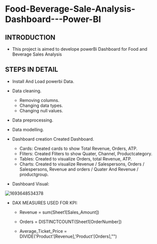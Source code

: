 # Food-Beverage-Sale-Analysis-Dashboard---Power-BI

## INTRODUCTION
* This project is aimed to develope powerBi Dashboard for Food and Beverage Sales Analysis

## STEPS IN DETAIL
* Install And Load powerbi Data.
  
* Data cleaning.
  
    * Removing columns.
    * Changing data types.
    * Changing null values.
      
* Data preprocessing.
  
* Data modelling.
  
* Dashboard creation Created Dashboard.

   * Cards: Created cards to show Total Revenue, Orders, ATP.
   * Fliters: Created Fliters to show Quater, Channel, Productcategory.
   * Tables: Created to visualize Orders, total Revenue, ATP.
   * Charts: Created to visualize Revenue / Salespersons, Orders / Salespersons, Revenue and orders / Quater And Revenue / productgroup.
     
* Dashboard Visual:
   
![1693648534378](https://github.com/rakshithaelango/Food-Beverage-Sale-Analysis-Dashboard_Power-BI-/assets/116090323/51815279-6e42-4e81-a91d-00772e8823fb) 

* DAX MEASURES USED FOR KPI:

   * Revenue = sum(Sheet1[Sales_Amount])

   * Orders = DISTINCTCOUNT(Sheet1[OrderNumber])

   * Average_Ticket_Price = DIVIDE('Product'[Revenue],'Product'[Orders],"")
